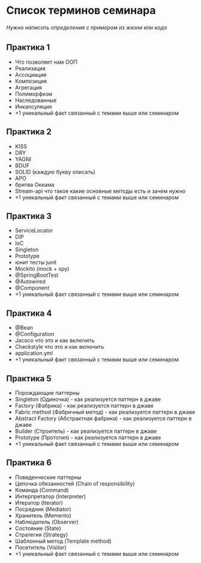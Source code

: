 # Список терминов семинара
###### Нужно написать определения с примером из жизни или кода

## Практика 1
- Что позволяет нам ООП
- Реализация
- Ассоциация
- Композиция
- Агрегация
- Полиморфизм
- Наследованные
- Инкапсуляция
- +1 уникальный факт связанный с темами выше или семинаром

## Практика 2
- KISS
- DRY
- YAGNI
- BDUF
- SOLID (каждую букву описать)
- APO
- бритва Оккама
- Stream-api что такое какие основные методы есть и зачем нужно
- +1 уникальный факт связанный с темами выше или семинаром

## Практика 3
- ServiceLocator 
- DIP
- IoC
- Singleton
- Prototype
- юнит тесты junit
- Mockito (mock + spy)
- @SpringBootTest
- @Autowired
- @Component
- +1 уникальный факт связанный с темами выше или семинаром

## Практика 4
- @Bean
- @Configuration
- Jacoco что это и как включить
- Checkstyle что это и как включить
- application.yml
- +1 уникальный факт связанный с темами выше или семинаром

## Практика 5
- Порождающие паттерны
- Singleton (Одиночка) - как реализуется паттерн в джаве
- Factory (Фабрика) - как реализуется паттерн в джаве
- Fabric method (Фабричный метод) - как реализуется паттерн в джаве
- Abstract Factory (Абстрактная фабрика) - как реализуется паттерн в джаве
- Builder (Строитель) - как реализуется паттерн в джаве
- Prototype (Прототип) - как реализуется паттерн в джаве
- +1 уникальный факт связанный с темами выше или семинаром

## Практика 6
- Поведенческие паттерны
- Цепочка обязанностей (Chain of responsibility)
- Команда (Command)
- Интерпретатор (Interpreter)
- Итератор (Iterator)
- Посредник (Mediator)
- Хранитель (Memento)
- Наблюдатель (Observer)
- Состояние (State)
- Стратегия (Strategy)
- Шаблонный метод (Template method)
- Посетитель  (Visitor)
- +1 уникальный факт связанный с темами выше или семинаром